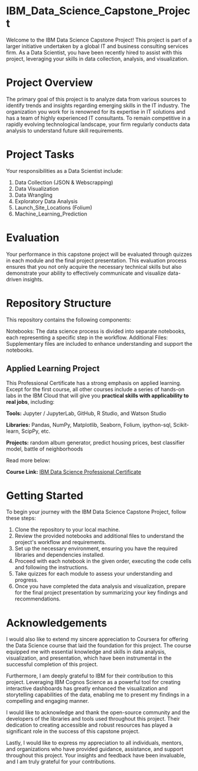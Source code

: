 # IBM_Data_Science_Capstone_Project
Welcome to the IBM Data Science Capstone Project! This project is part of a larger initiative undertaken by a global IT and business consulting services firm. As a Data Scientist, you have been recently hired to assist with this project, leveraging your skills in data collection, analysis, and visualization.

# Project Overview
The primary goal of this project is to analyze data from various sources to identify trends and insights regarding emerging skills in the IT industry. The organization you work for is renowned for its expertise in IT solutions and has a team of highly experienced IT consultants. To remain competitive in a rapidly evolving technological landscape, your firm regularly conducts data analysis to understand future skill requirements.

# Project Tasks
Your responsibilities as a Data Scientist include:

1. Data Collection (JSON & Webscrapping)
2. Data Visualization
3. Data Wrangling
4. Exploratory Data Analysis 
4. Launch_Site_Locations (Folium)
6. Machine_Learning_Prediction

   
# Evaluation
Your performance in this capstone project will be evaluated through quizzes in each module and the final project presentation. This evaluation process ensures that you not only acquire the necessary technical skills but also demonstrate your ability to effectively communicate and visualize data-driven insights.

# Repository Structure
This repository contains the following components:

Notebooks: The data science process is divided into separate notebooks, each representing a specific step in the workflow.
Additional Files: Supplementary files are included to enhance understanding and support the notebooks.

## Applied Learning Project
This Professional Certificate has a strong emphasis on applied learning. Except for the first course, all other courses include a series of hands-on labs in the IBM Cloud that will give you **practical skills with applicability to real jobs**, including:

**Tools:** Jupyter / JupyterLab, GitHub, R Studio, and Watson Studio

**Libraries:** Pandas, NumPy, Matplotlib, Seaborn, Folium, ipython-sql, Scikit-learn, ScipPy, etc.

**Projects:** random album generator, predict housing prices, best classifier model, battle of neighborhoods

Read more below:

**Course Link:** [IBM Data Science Professional Certificate](https://www.coursera.org/professional-certificates/ibm-data-science)

# Getting Started
To begin your journey with the IBM Data Science Capstone Project, follow these steps:

1. Clone the repository to your local machine.
2. Review the provided notebooks and additional files to understand the project's workflow and requirements.
3. Set up the necessary environment, ensuring you have the required libraries and dependencies installed.
4. Proceed with each notebook in the given order, executing the code cells and following the instructions.
5. Take quizzes for each module to assess your understanding and progress.
6. Once you have completed the data analysis and visualization, prepare for the final project presentation by summarizing your key findings and recommendations.

# Acknowledgements
I would also like to extend my sincere appreciation to Coursera for offering the Data Science course that laid the foundation for this project. The course equipped me with essential knowledge and skills in data analysis, visualization, and presentation, which have been instrumental in the successful completion of this project.

Furthermore, I am deeply grateful to IBM for their contribution to this project. Leveraging IBM Cognos Science as a powerful tool for creating interactive dashboards has greatly enhanced the visualization and storytelling capabilities of the data, enabling me to present my findings in a compelling and engaging manner.

I would like to acknowledge and thank the open-source community and the developers of the libraries and tools used throughout this project. Their dedication to creating accessible and robust resources has played a significant role in the success of this capstone project.

Lastly, I would like to express my appreciation to all individuals, mentors, and organizations who have provided guidance, assistance, and support throughout this project. Your insights and feedback have been invaluable, and I am truly grateful for your contributions.
